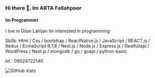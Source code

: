 ### Hi there 👋, Im ARTA Fallahpoor
#### Im Programmer

 I live in Gilan Lahijan Im interested in programming 

Skills:  Html / Css / bootstrap / ReactNative.js / JavaScript / REACT.js / Redux /  EcmaScript 6,7,8 / Next.js / Node.js / Express.js / Restfullapi / WordPress / Nest.js / mongodb / go / goapi / python-basic

tel : 09024722140

![GitHub stats](https://github-readme-stats.vercel.app/api?username=artafallahpoor&show_icons=true)  
